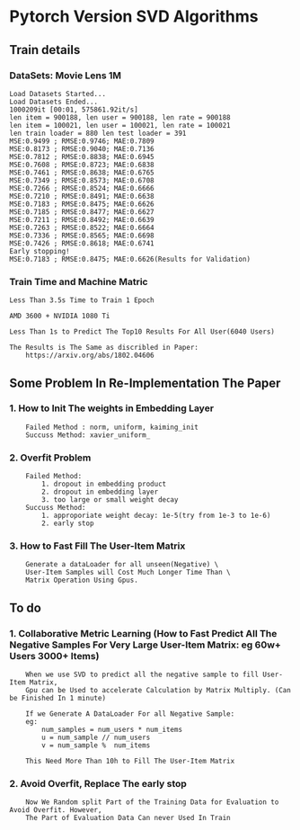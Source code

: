 # Pytorch Version SVD Algorithms

## Train details

### DataSets: Movie Lens 1M 

	Load Datasets Started...
	Load Datasets Ended...
	1000209it [00:01, 575861.92it/s]
	len item = 900188, len user = 900188, len rate = 900188
	len item = 100021, len user = 100021, len rate = 100021
	len train loader = 880 len test loader = 391
	MSE:0.9499 ; RMSE:0.9746; MAE:0.7809
	MSE:0.8173 ; RMSE:0.9040; MAE:0.7136
	MSE:0.7812 ; RMSE:0.8838; MAE:0.6945
	MSE:0.7608 ; RMSE:0.8723; MAE:0.6838
	MSE:0.7461 ; RMSE:0.8638; MAE:0.6765
	MSE:0.7349 ; RMSE:0.8573; MAE:0.6708
	MSE:0.7266 ; RMSE:0.8524; MAE:0.6666
	MSE:0.7210 ; RMSE:0.8491; MAE:0.6638
	MSE:0.7183 ; RMSE:0.8475; MAE:0.6626
	MSE:0.7185 ; RMSE:0.8477; MAE:0.6627
	MSE:0.7211 ; RMSE:0.8492; MAE:0.6639
	MSE:0.7263 ; RMSE:0.8522; MAE:0.6664
	MSE:0.7336 ; RMSE:0.8565; MAE:0.6698
	MSE:0.7426 ; RMSE:0.8618; MAE:0.6741
	Early stopping!
	MSE:0.7183 ; RMSE:0.8475; MAE:0.6626(Results for Validation) 

### Train Time and Machine Matric
	Less Than 3.5s Time to Train 1 Epoch

	AMD 3600 + NVIDIA 1080 Ti

	Less Than 1s to Predict The Top10 Results For All User(6040 Users)

	The Results is The Same as discribled in Paper:
		https://arxiv.org/abs/1802.04606

## Some Problem In Re-Implementation The Paper

### 1. How to Init The weights in Embedding Layer
		Failed Method : norm, uniform, kaiming_init
		Succuss Method: xavier_uniform_
### 2. Overfit Problem
		Failed Method:
			1. dropout in embedding product
			2. dropout in embedding layer
			3. too large or small weight decay
		Succuss Method:
			1. approporiate weight decay: 1e-5(try from 1e-3 to 1e-6)
			2. early stop
### 3. How to Fast Fill The User-Item Matrix
		Generate a dataLoader for all unseen(Negative) \
		User-Item Samples will Cost Much Longer Time Than \
		Matrix Operation Using Gpus.


## To do
### 1. Collaborative Metric Learning (How to Fast Predict All The Negative Samples For Very Large User-Item Matrix: eg 60w+ Users 3000+ Items)

		When we use SVD to predict all the negative sample to fill User-Item Matrix,
		Gpu can be Used to accelerate Calculation by Matrix Multiply. (Can be Finished In 1 minute)

		If we Generate A DataLoader For all Negative Sample:
		eg:
			num_samples = num_users * num_items
			u = num_sample // num_users
			v = num_sample %  num_items

		This Need More Than 10h to Fill The User-Item Matrix

### 2. Avoid Overfit, Replace The early stop

		Now We Random split Part of the Training Data for Evaluation to Avoid Overfit. However, 
		The Part of Evaluation Data Can never Used In Train

